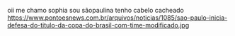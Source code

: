  oii me chamo sophia
sou sãopaulina
tenho cabelo cacheado
https://www.pontoesnews.com.br/arquivos/noticias/1085/sao-paulo-inicia-defesa-do-titulo-da-copa-do-brasil-com-time-modificado.jpg
